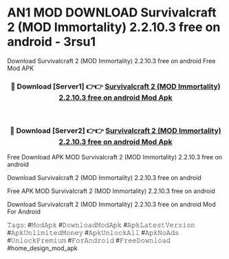 # AN1 MOD DOWNLOAD Survivalcraft 2 (MOD Immortality) 2.2.10.3 free on android - 3rsu1
Download Survivalcraft 2 (MOD Immortality) 2.2.10.3 free on android Free Mod APK

<div align="center">
<h3>🔴 Download [Server1] 👉👉 <a href="https://apk-comot.site?title=Survivalcraft_2_(MOD_Immortality)_2.2.10.3_free_on_android">Survivalcraft 2 (MOD Immortality) 2.2.10.3 free on android Mod Apk</a></h3><br>

<h3>🔴 Download [Server2] 👉👉 <a href="https://apk-comot.site?title=Survivalcraft_2_(MOD_Immortality)_2.2.10.3_free_on_android">Survivalcraft 2 (MOD Immortality) 2.2.10.3 free on android Mod Apk</a></h3>
</div>


Free Download APK MOD Survivalcraft 2 (MOD Immortality) 2.2.10.3 free on android

Download Survivalcraft 2 (MOD Immortality) 2.2.10.3 free on android 

Free APK MOD Survivalcraft 2 (MOD Immortality) 2.2.10.3 free on android 

Download Survivalcraft 2 (MOD Immortality) 2.2.10.3 free on android Mod For Android

𝚃𝚊𝚐𝚜: #𝙼𝚘𝚍𝙰𝚙𝚔 #𝙳𝚘𝚠𝚗𝚕𝚘𝚊𝚍𝙼𝚘𝚍𝙰𝚙𝚔 #𝙰𝚙𝚔𝙻𝚊𝚝𝚎𝚜𝚝𝚅𝚎𝚛𝚜𝚒𝚘𝚗 #𝙰𝚙𝚔𝚄𝚗𝚕𝚒𝚖𝚒𝚝𝚎𝚍𝙼𝚘𝚗𝚎𝚢 #𝙰𝚙𝚔𝚄𝚗𝚕𝚘𝚌𝚔𝙰𝚕𝚕 #𝙰𝚙𝚔𝙽𝚘𝙰𝚍𝚜 #𝚄𝚗𝚕𝚘𝚌𝚔𝙿𝚛𝚎𝚖𝚒𝚞𝚖 #𝙵𝚘𝚛𝙰𝚗𝚍𝚛𝚘𝚒𝚍 #𝙵𝚛𝚎𝚎𝙳𝚘𝚠𝚗𝚕𝚘𝚊𝚍 #home_design_mod_apk